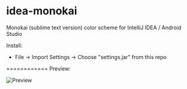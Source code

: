 idea-monokai
============

Monokai (sublime text version) color scheme for IntelliJ IDEA / Android Studio

Install:
* File -> Import Settings -> Choose "settings.jar" from this repo

============
Preview:

![Preview](http://i.imgur.com/bEdt5TV.png)
